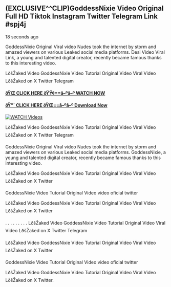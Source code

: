 ## (EXCLUSIVE^^CLIP)GoddessNixie Video Original Full HD Tiktok Instagram Twitter Telegram Link #spj4j

18 seconds ago

GoddessNixie Original Viral video Nudes took the internet by storm and amazed viewers on various Leaked social media platforms. Desi Video Viral Link, a young and talented digital creator, recently became famous thanks to this interesting video.

LðšŽaked Video GoddessNixie Video Tutorial Original Video Viral Video LðšŽaked on X Twitter Telegram

**[ðŸŒ CLICK HERE ðŸŸ¢==â–ºâ–º WATCH NOW](https://clips-mediaa.blogspot.com/2025/02/video-viral-download.html)**

**[ðŸ”´ CLICK HERE ðŸŒ==â–ºâ–º Download Now](https://clips-mediaa.blogspot.com/2025/02/video-viral-download.html)**

[![WATCH Videos](https://i.imgur.com/dJHk4Zq.gif)](https://clips-mediaa.blogspot.com/2025/02/video-viral-download.html)

LðšŽaked Video GoddessNixie Video Tutorial Original Video Viral Video LðšŽaked on X Twitter Telegram

GoddessNixie Original Viral video Nudes took the internet by storm and amazed viewers on various Leaked social media platforms. GoddessNixie, a young and talented digital creator, recently became famous thanks to this interesting video.

LðšŽaked Video GoddessNixie Video Tutorial Original Video Viral Video LðšŽaked on X Twitter

GoddessNixie Video Tutorial Original Video video oficial twitter

LðšŽaked Video GoddessNixie Video Tutorial Original Video Viral Video LðšŽaked on X Twitter

. . . . . . . . . LðšŽaked Video GoddessNixie Video Tutorial Original Video Viral Video LðšŽaked on X Twitter Telegram

LðšŽaked Video GoddessNixie Video Tutorial Original Video Viral Video LðšŽaked on X Twitter

GoddessNixie Video Tutorial Original Video video oficial twitter

LðšŽaked Video GoddessNixie Video Tutorial Original Video Viral Video LðšŽaked on X Twitter.